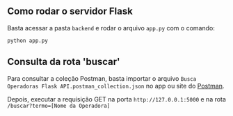 ## Como rodar o servidor Flask

Basta acessar a pasta ```backend``` e rodar o arquivo ```app.py``` com o comando:

```python app.py```

## Consulta da rota 'buscar'
Para consultar a coleção Postman, basta importar o arquivo ```Busca Operadoras Flask API.postman_collection.json``` no app ou site do [Postman](https://www.postman.com).

Depois, executar a requisição GET na porta ```http://127.0.0.1:5000``` e na rota ```/buscar?termo=[Nome da Operadora]```